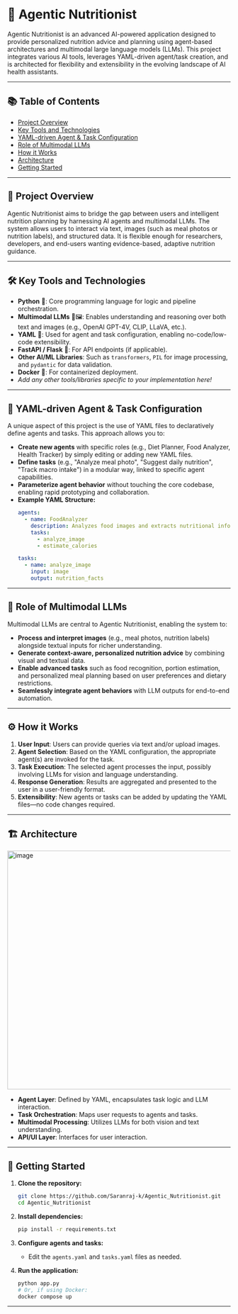 # 🥗 Agentic Nutritionist

Agentic Nutritionist is an advanced AI-powered application designed to provide personalized nutrition advice and planning using agent-based architectures and multimodal large language models (LLMs). This project integrates various AI tools, leverages YAML-driven agent/task creation, and is architected for flexibility and extensibility in the evolving landscape of AI health assistants.

---

## 📚 Table of Contents

- [Project Overview](#project-overview)
- [Key Tools and Technologies](#key-tools-and-technologies)
- [YAML-driven Agent & Task Configuration](#yaml-driven-agent--task-configuration)
- [Role of Multimodal LLMs](#role-of-multimodal-llms)
- [How it Works](#how-it-works)
- [Architecture](#architecture)
- [Getting Started](#getting-started)

---

## 📝 Project Overview

Agentic Nutritionist aims to bridge the gap between users and intelligent nutrition planning by harnessing AI agents and multimodal LLMs. The system allows users to interact via text, images (such as meal photos or nutrition labels), and structured data. It is flexible enough for researchers, developers, and end-users wanting evidence-based, adaptive nutrition guidance.

---

## 🛠️ Key Tools and Technologies

- **Python** 🐍: Core programming language for logic and pipeline orchestration.
- **Multimodal LLMs** 🤖🖼️: Enables understanding and reasoning over both text and images (e.g., OpenAI GPT-4V, CLIP, LLaVA, etc.).
- **YAML** 📄: Used for agent and task configuration, enabling no-code/low-code extensibility.
- **FastAPI / Flask** 🚀: For API endpoints (if applicable).
- **Other AI/ML Libraries**: Such as `transformers`, `PIL` for image processing, and `pydantic` for data validation.
- **Docker** 🐳: For containerized deployment.
- _Add any other tools/libraries specific to your implementation here!_

---

## 📄 YAML-driven Agent & Task Configuration

A unique aspect of this project is the use of YAML files to declaratively define agents and tasks. This approach allows you to:

- **Create new agents** with specific roles (e.g., Diet Planner, Food Analyzer, Health Tracker) by simply editing or adding new YAML files.
- **Define tasks** (e.g., "Analyze meal photo", "Suggest daily nutrition", "Track macro intake") in a modular way, linked to specific agent capabilities.
- **Parameterize agent behavior** without touching the core codebase, enabling rapid prototyping and collaboration.
- **Example YAML Structure:**
    ```yaml
    agents:
      - name: FoodAnalyzer
        description: Analyzes food images and extracts nutritional information.
        tasks:
          - analyze_image
          - estimate_calories

    tasks:
      - name: analyze_image
        input: image
        output: nutrition_facts
    ```

---

## 🧠 Role of Multimodal LLMs

Multimodal LLMs are central to Agentic Nutritionist, enabling the system to:

- **Process and interpret images** (e.g., meal photos, nutrition labels) alongside textual inputs for richer understanding.
- **Generate context-aware, personalized nutrition advice** by combining visual and textual data.
- **Enable advanced tasks** such as food recognition, portion estimation, and personalized meal planning based on user preferences and dietary restrictions.
- **Seamlessly integrate agent behaviors** with LLM outputs for end-to-end automation.

---

## ⚙️ How it Works

1. **User Input**: Users can provide queries via text and/or upload images.
2. **Agent Selection**: Based on the YAML configuration, the appropriate agent(s) are invoked for the task.
3. **Task Execution**: The selected agent processes the input, possibly involving LLMs for vision and language understanding.
4. **Response Generation**: Results are aggregated and presented to the user in a user-friendly format.
5. **Extensibility**: New agents or tasks can be added by updating the YAML files—no code changes required.

---

## 🏗️ Architecture

<img width="745" height="539" alt="image" src="https://github.com/user-attachments/assets/d1bed02e-c833-4f8e-a6a5-cf7b0356f217" />


- **Agent Layer**: Defined by YAML, encapsulates task logic and LLM interaction.
- **Task Orchestration**: Maps user requests to agents and tasks.
- **Multimodal Processing**: Utilizes LLMs for both vision and text understanding.
- **API/UI Layer**: Interfaces for user interaction.

---

## 🚀 Getting Started

1. **Clone the repository:**
    ```bash
    git clone https://github.com/Saranraj-k/Agentic_Nutritionist.git
    cd Agentic_Nutritionist
    ```

2. **Install dependencies:**
    ```bash
    pip install -r requirements.txt
    ```

3. **Configure agents and tasks:**
    - Edit the `agents.yaml` and `tasks.yaml` files as needed.

4. **Run the application:**
    ```bash
    python app.py
    # Or, if using Docker:
    docker compose up
    ```

---

